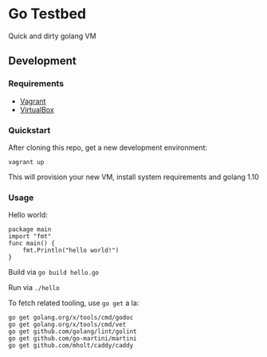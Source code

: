 # Go Testbed

Quick and dirty golang VM

## Development

### Requirements

* [Vagrant](http://www.vagrantup.com/downloads.html)
* [VirtualBox](https://www.virtualbox.org/wiki/Downloads)

### Quickstart

After cloning this repo, get a new development environment:

    vagrant up
    
This will provision your new VM, install system requirements and golang 1.10

### Usage

Hello world:

```
package main
import "fmt"
func main() {
    fmt.Println("hello world!")
}
```

Build via `go build hello.go`

Run via `./hello`

To fetch related tooling, use `go get` a la:

```
go get golang.org/x/tools/cmd/godoc
go get golang.org/x/tools/cmd/vet
go get github.com/golang/lint/golint
go get github.com/go-martini/martini
go get github.com/mholt/caddy/caddy
```